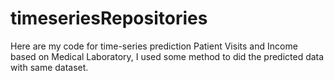 # timeseriesRepositories
Here are my code for time-series prediction Patient Visits and Income based on Medical Laboratory, I used some method to did the predicted data with same dataset.
